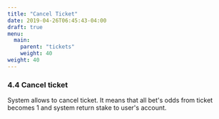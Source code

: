 ```yaml
---
title: "Cancel Ticket"
date: 2019-04-26T06:45:43-04:00
draft: true
menu:
  main:
    parent: "tickets"
    weight: 40
weight: 40
---
```


### 4.4 Cancel ticket

System allows to cancel ticket. It means that all bet's odds from ticket becomes 1 and system return stake to user's account.
